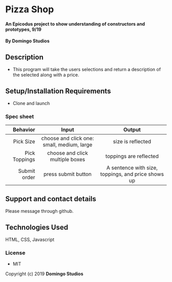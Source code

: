 # Pizza Shop

#### An Epicodus project to show understanding of constructors and prototypes, 9/19

#### By Domingo Studios

## Description

* This program will take the users selections and return a description of the selected along with a price.  

## Setup/Installation Requirements

* Clone and launch

### Spec sheet
|Behavior| Input | Output|
|--:|:--:|:--:|
|Pick Size | choose and click one: small, medium, large | size is reflected|
|Pick Toppings| choose and click multiple boxes| toppings are reflected|
|Submit order| press submit button| A sentence with size, toppings, and price shows up|



## Support and contact details

Please message through github.

## Technologies Used

HTML, CSS, Javascript

### License

* MIT

Copyright (c) 2019 **Domingo Studios**
